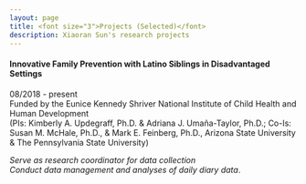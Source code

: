 ```yaml
---
layout: page
title: <font size="3">Projects (Selected)</font> 
description: Xiaoran Sun's research projects
---
```



#### Innovative Family Prevention with Latino Siblings in Disadvantaged Settings <br/>
08/2018 - present <br/>
Funded by the Eunice Kennedy Shriver National Institute of Child Health and Human Development <br/>
(PIs: Kimberly A. Updegraff, Ph.D. & Adriana J. Umaña-Taylor, Ph.D.; Co-Is: Susan M. McHale, Ph.D., & Mark E. Feinberg, Ph.D., Arizona State University & The Pennsylvania State University) <br/>

*Serve as research coordinator for data collection* <br/>
*Conduct data management and analyses of daily diary data*. <br/>



<!-- Note: this is how to write a comment in HTML. Everything in here won't show up on your webpage.-->

<!--
To increase the size of the title, use fewer # in front of the paper title.
To decrease the size of the title, use more #. 
To remove the italics, remove the * before and after the description
To remove the underline from the title, remove the <u> tags (<u> and </u>)
-->
